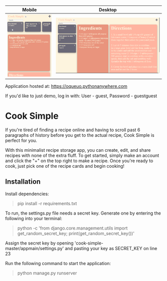 Mobile |  Desktop
:-------------------------:|:-------------------------:
<img src="images/cook_simple_mobile.png" width="235">  |  <img src="images/cook_simple_desktop.png" width="600">

Application hosted at: https://oqueuo.pythonanywhere.com

If you'd like to just demo, log in with: User - guest, Password - guestguest

<h1>Cook Simple</h1>

If you're tired of finding a recipe online and having to scroll past 6 paragraphs of history before you get to the actual recipe, Cook Simple is perfect for you. 

With this minimalist recipe storage app, you can create, edit, and share recipes with none of the extra fluff. To get started, simply make an account and click the "+" on the top right to make a recipe. Once you're ready to cook, just pick one of the recipe cards and begin cooking!


<h2>Installation</h2>

Install dependencies:

> pip install -r requirements.txt

To run, the settings.py file needs a secret key. Generate one by entering the following into your terminal:

> python -c 'from django.core.management.utils import get_random_secret_key; print(get_random_secret_key())'

Assign the secret key by opening 'cook-simple-master/appmain/settings.py' and pasting your key as SECRET_KEY on line 23

Run the following command to start the application:

> python manage.py runserver
